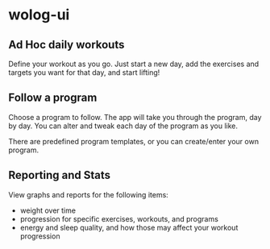 # wolog-ui

## Ad Hoc daily workouts
Define your workout as you go.  Just start a new day, add the exercises and targets you want for that day, and start lifting!


## Follow a program
Choose a program to follow.  The app will take you through the program, day by day.  You can alter and tweak each day of the program as you like.

There are predefined program templates, or you can create/enter your own program.


## Reporting and Stats
View graphs and reports for the following items:
* weight over time
* progression for specific exercises, workouts, and programs
* energy and sleep quality, and how those may affect your workout progression